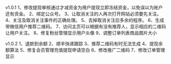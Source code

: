 v1.0.1
1、修改提现审核通过才减资金为用户提现立即冻结资金，以免误以为账户还有资金。
2、绑定公众号。
3、让取消关注的人再次打开网站必须要先关注。
4、关注及取消关注事件的正确处理。
5、去掉取消关注后多余的程序。
6、生成带微信用户推荐二维码。
7、访问主页可以根据有没有推荐人，显示相应的二维码让用户关注。
8、修复粉丝管理显示用户头像
9、调整订单列表商品图片大小

v1.0.2
1、退款到余额
2、顺丰快递跟踪
3、推荐二维码有时无法生成
4、提现余额算法
5、修复会员管理充值提现申请空白
6、修改推广二维码
7、修改订单管理显示